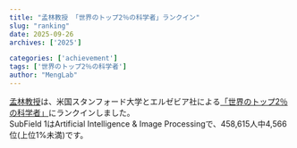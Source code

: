```yaml
---
title: "孟林教授 「世界のトップ2％の科学者」ランクイン"
slug: "ranking"
date: 2025-09-26
archives: ['2025']

categories: ['achievement']
tags: ['世界のトップ2％の科学者']
author: "MengLab"
---
```

[孟林教授](https://topresearcherslist.com/Home/Profile/1177624)は、米国スタンフォード大学とエルゼビア社による[「世界のトップ2％の科学者」](https://topresearcherslist.com/Home/AboutUs)にランクインしました。  
SubField 1はArtificial Intelligence & Image Processingで、458,615人中4,566位(上位1%未満)です。
